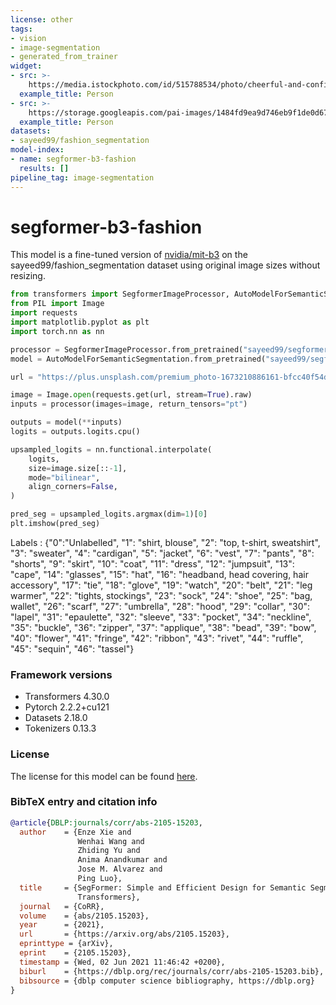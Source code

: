 ```yaml
---
license: other
tags:
- vision
- image-segmentation
- generated_from_trainer
widget:
- src: >-
    https://media.istockphoto.com/id/515788534/photo/cheerful-and-confidant.jpg?s=612x612&w=0&k=20&c=T0Z4DfameRpyGhzevPomrm-wjZp7wmGjpAyjGcTzpkA=
  example_title: Person
- src: >-
    https://storage.googleapis.com/pai-images/1484fd9ea9d746eb9f1de0d6778dbea2.jpeg
  example_title: Person
datasets:
- sayeed99/fashion_segmentation
model-index:
- name: segformer-b3-fashion
  results: []
pipeline_tag: image-segmentation
---
```



# segformer-b3-fashion

This model is a fine-tuned version of [nvidia/mit-b3](https://huggingface.co/nvidia/mit-b3) on the sayeed99/fashion_segmentation dataset using original image sizes without resizing.


```python
from transformers import SegformerImageProcessor, AutoModelForSemanticSegmentation
from PIL import Image
import requests
import matplotlib.pyplot as plt
import torch.nn as nn

processor = SegformerImageProcessor.from_pretrained("sayeed99/segformer-b3-fashion")
model = AutoModelForSemanticSegmentation.from_pretrained("sayeed99/segformer-b3-fashion")

url = "https://plus.unsplash.com/premium_photo-1673210886161-bfcc40f54d1f?ixlib=rb-4.0.3&ixid=MnwxMjA3fDB8MHxzZWFyY2h8MXx8cGVyc29uJTIwc3RhbmRpbmd8ZW58MHx8MHx8&w=1000&q=80"

image = Image.open(requests.get(url, stream=True).raw)
inputs = processor(images=image, return_tensors="pt")

outputs = model(**inputs)
logits = outputs.logits.cpu()

upsampled_logits = nn.functional.interpolate(
    logits,
    size=image.size[::-1],
    mode="bilinear",
    align_corners=False,
)

pred_seg = upsampled_logits.argmax(dim=1)[0]
plt.imshow(pred_seg)
```

Labels : {"0":"Unlabelled", "1": "shirt, blouse", "2": "top, t-shirt, sweatshirt", "3": "sweater", "4": "cardigan", "5": "jacket", "6": "vest", "7": "pants", "8": "shorts", "9": "skirt", "10": "coat", "11": "dress", "12": "jumpsuit", "13": "cape", "14": "glasses", "15": "hat", "16": "headband, head covering, hair accessory", "17": "tie", "18": "glove", "19": "watch", "20": "belt", "21": "leg warmer", "22": "tights, stockings", "23": "sock", "24": "shoe", "25": "bag, wallet", "26": "scarf", "27": "umbrella", "28": "hood", "29": "collar", "30": "lapel", "31": "epaulette", "32": "sleeve", "33": "pocket", "34": "neckline", "35": "buckle", "36": "zipper", "37": "applique", "38": "bead", "39": "bow", "40": "flower", "41": "fringe", "42": "ribbon", "43": "rivet", "44": "ruffle", "45": "sequin", "46": "tassel"}

### Framework versions

- Transformers 4.30.0
- Pytorch 2.2.2+cu121
- Datasets 2.18.0
- Tokenizers 0.13.3


### License

The license for this model can be found [here](https://github.com/NVlabs/SegFormer/blob/master/LICENSE).

### BibTeX entry and citation info

```bibtex
@article{DBLP:journals/corr/abs-2105-15203,
  author    = {Enze Xie and
               Wenhai Wang and
               Zhiding Yu and
               Anima Anandkumar and
               Jose M. Alvarez and
               Ping Luo},
  title     = {SegFormer: Simple and Efficient Design for Semantic Segmentation with
               Transformers},
  journal   = {CoRR},
  volume    = {abs/2105.15203},
  year      = {2021},
  url       = {https://arxiv.org/abs/2105.15203},
  eprinttype = {arXiv},
  eprint    = {2105.15203},
  timestamp = {Wed, 02 Jun 2021 11:46:42 +0200},
  biburl    = {https://dblp.org/rec/journals/corr/abs-2105-15203.bib},
  bibsource = {dblp computer science bibliography, https://dblp.org}
}